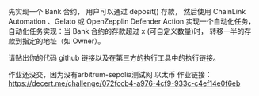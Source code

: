 先实现一个 Bank 合约， 用户可以通过 deposit() 存款， 然后使用 ChainLink Automation 、Gelato 或 OpenZepplin Defender Action 实现一个自动化任务， 自动化任务实现：当 Bank 合约的存款超过 x (可自定义数量)时， 转移一半的存款到指定的地址（如 Owner）。

请贴出你的代码 github 链接以及在第三方的执行工具中的执行链接。

作业还没交，因为没有arbitrum-sepolia测试网 以太币
作业链接：https://decert.me/challenge/072fccb4-a976-4cf9-933c-c4ef14e0f6eb